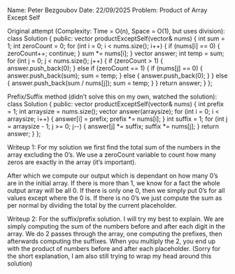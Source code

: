 Name: Peter Bezgoubov
Date: 22/09/2025
Problem: Product of Array Except Self

Original attempt (Complexity: Time = O(n), Space = O(1), but uses division):
class Solution {
public:
   vector<int> productExceptSelf(vector<int>& nums) {
       int sum = 1;
       int zeroCount = 0;
       for (int i = 0; i < nums.size(); i++) {
           if (nums[i] == 0) {
               zeroCount++;
               continue;
           }
           sum *= nums[i];
       }
       vector<int> answer;
       int temp = sum;
       for (int j = 0; j < nums.size(); j++) {
           if (zeroCount > 1) {
               answer.push_back(0);
           }
           else if (zeroCount == 1) {
               if (nums[j] == 0) {
                   answer.push_back(sum);
                   sum = temp;
               }
               else {
                   answer.push_back(0);
               }
           }
           else {
               answer.push_back(sum / nums[j]);
               sum = temp;
           }
       }
       return answer;
   }
};

Prefix/Suffix method (didn’t solve this on my own, watched the solution):
class Solution {
public:
   vector<int> productExceptSelf(vector<int>& nums) {
       int prefix = 1;
       int arraysize = nums.size();
       vector<int> answer(arraysize);
       for (int i = 0; i < arraysize; i++) {
           answer[i] = prefix;
           prefix *= nums[i];
       }
       int suffix = 1;
       for (int j = arraysize - 1; j >= 0; j--) {
           answer[j] *= suffix;
           suffix *= nums[j];
       }
       return answer;
   }
};

Writeup 1: For my solution we first find the total sum of the numbers in the array excluding the 0’s. We use a zeroCount variable to count how many zeros are exactly in the array (it’s important).

After which we compute our output which is dependant on how many 0’s are in the initial array. If there is more than 1, we know for a fact the whole output array will be all 0. If there is only one 0, then we simply put 0’s for all values except where the 0 is. If there is no 0’s we just compute the sum as per normal by dividing the total by the current placeholder.

Writeup 2: For the suffix/prefix solution. I will try my best to explain. We are simply computing the sum of the numbers before and after each digit in the array. We do 2 passes through the array, one computing the prefixes, then afterwards computing the suffixes. When you multiply the 2, you end up with the product of numbers before and after each placeholder. (Sorry for the short explanation, I am also still trying to wrap my head around this solution)

